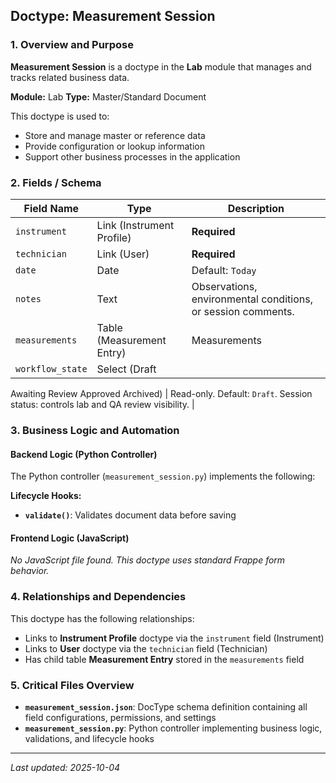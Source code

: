 ## Doctype: Measurement Session

### 1. Overview and Purpose

**Measurement Session** is a doctype in the **Lab** module that manages and tracks related business data.

**Module:** Lab
**Type:** Master/Standard Document

This doctype is used to:
- Store and manage master or reference data
- Provide configuration or lookup information
- Support other business processes in the application

### 2. Fields / Schema

| Field Name | Type | Description |
|------------|------|-------------|
| `instrument` | Link (Instrument Profile) | **Required** |
| `technician` | Link (User) | **Required** |
| `date` | Date | Default: `Today` |
| `notes` | Text | Observations, environmental conditions, or session comments. |
| `measurements` | Table (Measurement Entry) | Measurements |
| `workflow_state` | Select (Draft
Awaiting Review
Approved
Archived) | Read-only. Default: `Draft`. Session status: controls lab and QA review visibility. |

### 3. Business Logic and Automation

#### Backend Logic (Python Controller)

The Python controller (`measurement_session.py`) implements the following:

**Lifecycle Hooks:**
- **`validate()`**: Validates document data before saving

#### Frontend Logic (JavaScript)

*No JavaScript file found. This doctype uses standard Frappe form behavior.*

### 4. Relationships and Dependencies

This doctype has the following relationships:

- Links to **Instrument Profile** doctype via the `instrument` field (Instrument)
- Links to **User** doctype via the `technician` field (Technician)
- Has child table **Measurement Entry** stored in the `measurements` field

### 5. Critical Files Overview

- **`measurement_session.json`**: DocType schema definition containing all field configurations, permissions, and settings
- **`measurement_session.py`**: Python controller implementing business logic, validations, and lifecycle hooks

---

*Last updated: 2025-10-04*

